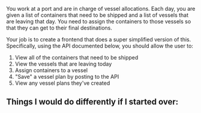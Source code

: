 
You work at a port and are in charge of vessel allocations. Each day, you are given
 a list of containers that need to be shipped and a list of vessels that are leaving that day. You need to assign the
 containers to those vessels so that they can get to their final destinations.  

 Your job is to create a frontend that does a super simplified version of this.  
 Specifically, using the API documented below, you should allow the user to:
 1) View all of the containers that need to be shipped
 2) View the vessels that are leaving today
 3) Assign containers to a vessel
 4) "Save" a vessel plan by posting to the API
 5) View any vessel plans they've created


Things I would do differently if I started over:
- 
